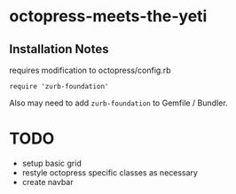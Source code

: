 octopress-meets-the-yeti
========================

## Installation Notes

requires modification to octopress/config.rb

```
require 'zurb-foundation'
```

Also may need to add `zurb-foundation` to Gemfile / Bundler.

# TODO

* setup basic grid
* restyle octopress specific classes as necessary
* create navbar

